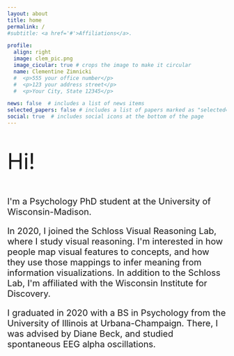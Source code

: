 ```yaml
---
layout: about
title: home
permalink: /
#subtitle: <a href='#'>Affiliations</a>. 

profile:
  align: right
  image: clem_pic.png
  image_cicular: true # crops the image to make it circular
  name: Clementine Zimnicki
  #  <p>555 your office number</p>
  #  <p>123 your address street</p>
  #  <p>Your City, State 12345</p>

news: false  # includes a list of news items
selected_papers: false # includes a list of papers marked as "selected={true}"
social: true  # includes social icons at the bottom of the page
---
```


<p style="font-size:50px;"> Hi! </p>

<p style="font-size:20px;">I'm a Psychology PhD student at the University of Wisconsin-Madison. </p>

<p style="font-size:20px;">In 2020, I joined the Schloss Visual Reasoning Lab, where I study visual reasoning. I'm interested in how people map visual features to concepts, and how they use those mappings to infer meaning from information visualizations. In addition to the Schloss Lab, I'm affiliated with the Wisconsin Institute for Discovery. </p>

<p style="font-size:20px;">I graduated in 2020 with a BS in Psychology from the University of Illinois at Urbana-Champaign. There, I was advised by Diane Beck, and studied spontaneous EEG alpha oscillations.</p>

